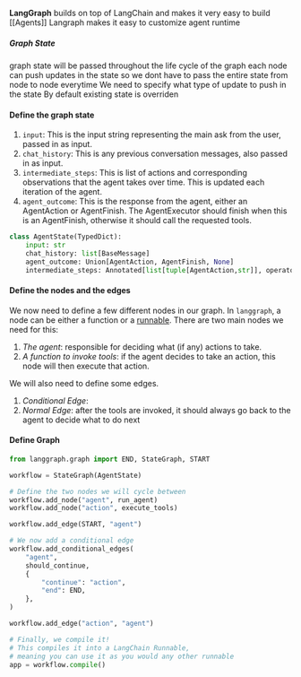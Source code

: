 **LangGraph** builds on top  of LangChain and makes it very easy to build [[Agents]]
Langraph makes it easy to customize agent runtime

##### Graph State
graph state will be passed throughout  the life cycle of the graph
each node can push updates in the state so we dont have to pass the entire state from node to node everytime
We need to specify what type of update to push in the state
By default existing state is overriden

#### Define the graph state
1. `input`: This is the input string representing the main ask from the user, passed in as input.
2. `chat_history`: This is any previous conversation messages, also passed in as input.
3. `intermediate_steps`: This is list of actions and corresponding observations that the agent takes over time. This is updated each iteration of the agent.
4. `agent_outcome`: This is the response from the agent, either an AgentAction or AgentFinish. The AgentExecutor should finish when this is an AgentFinish, otherwise it should call the requested tools.

```python
class AgentState(TypedDict):
    input: str
    chat_history: list[BaseMessage]
    agent_outcome: Union[AgentAction, AgentFinish, None]
    intermediate_steps: Annotated[list[tuple[AgentAction,str]], operator.add]
```
#### Define the nodes and the edges
We now need to define a few different nodes in our graph. In `langgraph`, a node can be either a function or a [runnable](https://python.langchain.com/v0.2/docs/concepts/#langchain-expression-language-lcel). There are two main nodes we need for this:

1. _The agent_: responsible for deciding what (if any) actions to take.
2. _A function to invoke tools_: if the agent decides to take an action, this node will then execute that action.

We will also need to define some edges. 

1. _Conditional Edge_:
2. _Normal Edge_: after the tools are invoked, it should always go back to the agent to decide what to do next

#### Define Graph
```python
from langgraph.graph import END, StateGraph, START

workflow = StateGraph(AgentState)

# Define the two nodes we will cycle between
workflow.add_node("agent", run_agent)
workflow.add_node("action", execute_tools)

workflow.add_edge(START, "agent")

# We now add a conditional edge
workflow.add_conditional_edges(
    "agent",
    should_continue,
    {
        "continue": "action",
        "end": END,
    },
)

workflow.add_edge("action", "agent")

# Finally, we compile it!
# This compiles it into a LangChain Runnable,
# meaning you can use it as you would any other runnable
app = workflow.compile()
```
